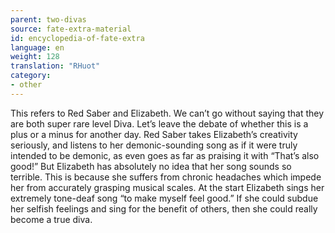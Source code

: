 ```yaml
---
parent: two-divas
source: fate-extra-material
id: encyclopedia-of-fate-extra
language: en
weight: 128
translation: "RHuot"
category:
- other
---
```


This refers to Red Saber and Elizabeth.
We can’t go without saying that they are both super rare level Diva. Let’s leave the debate of whether this is a plus or a minus for another day.
Red Saber takes Elizabeth’s creativity seriously, and listens to her demonic-sounding song as if it were truly intended to be demonic, as even goes as far as praising it with “That’s also good!”
But Elizabeth has absolutely no idea that her song sounds so terrible. This is because she suffers from chronic headaches which impede her from accurately grasping musical scales.
At the start Elizabeth sings her extremely tone-deaf song “to make myself feel good.” If she could subdue her selfish feelings and sing for the benefit of others, then she could really become a true diva.
